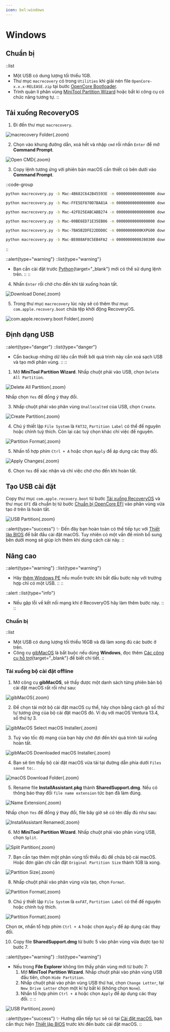 ```yaml
---
icon: bxl:windows
---
```


# Windows

## Chuẩn bị

::list
- Một USB có dung lượng tối thiểu 1GB.
- Thư mục `macrecovery` có trong `Utilities` khi giải nén file `OpenCore-x.x.x-RELEASE.zip` tại bước [OpenCore Bootloader](/gathering-files/opencore).
- Trình quản lí phân vùng [MiniTool Partition Wizard](https://www.partitionwizard.com/) hoặc bất kì công cụ có chức năng tương tự.
::

## Tải xuống RecoveryOS

1. Đi đến thư mục `macrecovery`.

![macrecovery Folder](https://i.imgur.com/1anUqDX.png){.zoom}

2. Chọn vào khung đường dẫn, xoá hết và nhập `cmd` rồi nhấn `Enter` để mở **Command Prompt**.

![Open CMD](https://i.imgur.com/HH5xMzN.png){.zoom}

3. Copy lệnh tương ứng với phiên bản macOS cần thiết có bên dưới vào **Command Prompt**.

::code-group
  ```bash [macOS Ventura 13]
  python macrecovery.py -b Mac-4B682C642B45593E -m 00000000000000000 download
  ```
  ```bash [macOS Monterey 12]
  python macrecovery.py -b Mac-FFE5EF870D7BA81A -m 00000000000000000 download
  ```
  ```bash [macOS Big Sur 11]
  python macrecovery.py -b Mac-42FD25EABCABB274 -m 00000000000000000 download
  ```
  ```bash [macOS Catalina 10.15]
  python macrecovery.py -b Mac-00BE6ED71E35EB86 -m 00000000000000000 download
  ```
  ```bash [macOS Mojave 10.14]
  python macrecovery.py -b Mac-7BA5B2DFE22DDD8C -m 00000000000KXPG00 download
  ```
  ```bash [macOS High Sierra 10.13]
  python macrecovery.py -b Mac-BE088AF8C5EB4FA2 -m 00000000000J80300 download
  ```
::

::alert{type="warning"}
::list{type="warning"}
- Bạn cần cài đặt trước [Python](https://www.python.org/){target="_blank"} mới có thể sử dụng lệnh trên.
::
::

4. Nhấn `Enter` rồi chờ cho đến khi tải xuống hoàn tất.

![Download Done](https://i.imgur.com/dKl0joZ.png){.zoom}

5. Trong thư mục `macrecovery` lúc này sẽ có thêm thư mục `com.apple.recovery.boot` chứa tệp khởi động RecoveryOS.

![com.apple.recovery.boot Folder](https://i.imgur.com/POaTAuN.png){.zoom}

## Định dạng USB

::alert{type="danger"}
::list{type="danger"}
- Cần backup những dữ liệu cần thiết bởi quá trình này cần xoá sạch USB và tạo mới phân vùng.
::
::

1. Mở **MiniTool Partition Wizard**. Nhấp chuột phải vào USB, chọn `Delete All Partition`.

![Delete All Partition](https://i.imgur.com/5uhvN58.png){.zoom}

Nhấp chọn `Yes` để đồng ý thay đổi.

3. Nhấp chuột phải vào phân vùng `Unallocalted` của USB, chọn `Create`.

![Create Partition](https://i.imgur.com/W3Cxy80.png){.zoom}

4. Chú ý thiết lập `File System` là `FAT32`, `Partition Label` có thể để nguyên hoặc chỉnh tuỳ thích. Còn lại các tuỳ chọn khác chỉ việc để nguyên. 

![Partition Format](https://i.imgur.com/QLqgo88.png){.zoom}

5. Nhấn tổ hợp phím `Ctrl + A` hoặc chọn `Apply` để áp dụng các thay đổi.

![Apply Changes](https://i.imgur.com/5MRpBtd.png){.zoom}

6. Chọn `Yes` để xác nhận và chỉ việc chờ cho đến khi hoàn tất.

## Tạo USB cài đặt

Copy thư mục `com.apple.recovery.boot` từ bước [Tải xuống RecoveryOS](#tải-xuống-recoveryos) và thư mục `EFI` đã chuẩn bị từ bước [Chuẩn bị OpenCore EFI](/gathering-files) vào phân vùng vừa tạo ở trên là hoàn tất.

![USB Partition](https://i.imgur.com/yQIav0e.png){.zoom}

::alert{type="success"}
✨ Đến đây bạn hoàn toàn có thể tiếp tục với [Thiết lập BIOS](/install-macos/setup-bios) để bắt đầu cài đặt macOS. Tuy nhiên có một vấn đề mình bổ sung bên dưới mong sẽ giúp ích thêm  khi dùng cách cài này.
::

## Nâng cao

::alert{type="warning"}
::list{type="warning"}
- Hãy [thêm Windows PE](/install-macos/windows-pe) nếu muốn trước khi bắt đầu bước này với trường hợp chỉ có một USB.
::
::

::alert
::list{type="info"}
- Nếu gặp lỗi về kết nối mạng khi ở RecoveryOS hãy làm thêm bước này.
::
::

### Chuẩn bị

::list
- Một USB có dung lượng tối thiểu 16GB và đã làm xong đủ các bước ở trên.
- Công cụ [gibMacOS](https://github.com/corpnewt/gibMacOS) là bắt buộc nếu dùng **Windows**, đọc thêm [Các công cụ hỗ trợ](/introduction/tools){target="_blank"} để biết chi tiết.
::

### Tải xuống bộ cài đặt offline

1. Mở công cụ **gibMacOS**, sẽ thấy được một danh sách từng phiên bản bộ cài đặt macOS rất rối như sau:

![gibMacOS](https://i.imgur.com/T4i3AdF.png){.zoom}

2. Để chọn tải một bộ cài đặt macOS cụ thể, hãy chọn bằng cách gõ số thứ tự tương ứng của bộ cài đặt macOS đó. Ví dụ với macOS Ventura 13.4, số thứ tự 3.

![gibMacOS Select macOS Installer](https://i.imgur.com/ByqfRjx.png){.zoom}

3. Tuỳ vào tốc độ mạng của bạn hãy chờ đợi đến khi quá trình tải xuống hoàn tất.

![gibMacOS Downloaded macOS Installer](https://i.imgur.com/X9LM0GJ.png){.zoom}

4. Bạn sẽ tìm thấy bộ cài đặt macOS vừa tải tại đường dẫn phía dưới `Files saved to:`.

![macOS Download Folder](https://i.imgur.com/nHWM1NF.png){.zoom}

5. Rename file **InstallAssistant.pkg** thành **SharedSupport.dmg**. Nếu có thông báo thay đổi `file name extension` tức bạn đã làm đúng.

![Name Extension](https://i.imgur.com/aS2WIJl.png){.zoom}

Nhấp chọn `Yes` để đồng ý thay đổi, file bây giờ sẽ có tên đầy đủ như sau:

![InstallAssistant Renamed](https://i.imgur.com/yEyOJYn.png){.zoom}

6. Mở **MiniTool Partition Wizard**. Nhấp chuột phải vào phân vùng USB, chọn `Split`.

![Split Partition](https://i.imgur.com/fl04HnX.png){.zoom}

7. Bạn cần tạo thêm một phân vùng tối thiểu đủ để chứa bộ cài macOS. Hoặc đơn giản chỉ cần đặt `Original Partition Size` thành 1GB là xong.

![Partition Size](https://i.imgur.com/T41Zko7.png){.zoom}

8. Nhấp chuột phải vào phân vùng vừa tạo, chọn `Format`.

![Partition Format](https://i.imgur.com/pqmT4sU.png){.zoom}

9. Chú ý thiết lập `File System` là `exFAT`, `Partition Label` có thể để nguyên hoặc chỉnh tuỳ thích.

![Partition Format](https://i.imgur.com/dfx41jS.png){.zoom}

Chọn `OK`, nhấn tổ hợp phím `Ctrl + A` hoặc chọn `Apply` để áp dụng các thay đổi.

10. Copy file **SharedSupport.dmg** từ bước 5 vào phân vùng vừa được tạo từ bước 7.

::alert{type="warning"}
::list{type="warning"}
- Nếu trong **File Explorer** không tìm thấy phân vùng mới từ bước 7:
  1. Mở **MiniTool Partition Wizard**. Nhấp chuột phải vào phân vùng USB đầu tiên, chọn `Hide Partition`.
  2. Nhấp chuột phải vào phân vùng USB thứ hai, chọn `Change Letter`, tại `New Drive Letter` chọn một kí tự bất kì (không chọn `None`).
  2. Nhấn tổ hợp phím `Ctrl + A` hoặc chọn `Apply` để áp dụng các thay đổi.
::
::

![USB Partition](https://i.imgur.com/r9fDLIb.png){.zoom}

::alert{type="success"}
✨ Hướng dẫn tiếp tục sẽ có tại [Cài đặt macOS](/install-macos/install-macos), bạn cần thực hiện [Thiết lập BIOS](/install-macos/setup-bios) trước khi đến bước cài đặt macOS.
::